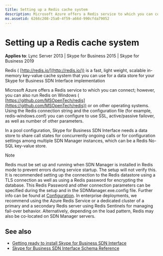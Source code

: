 ```yaml
---
title: Setting up a Redis cache system
description: Microsoft Azure offers a Redis service to which you can connect; however, you can also run Redis on Windows or on other operating systems.
ms.assetid: 6266c208-25a0-4f59-a66d-990cfda79052
---
```



# Setting up a Redis cache system

 **Applies to**: Lync Server 2013 | Skype for Business 2015 | Skype for Business 2019
 
Redis ( [http://redis.io/](http://redis.io/)) is a fast, light weight, scalable in-memory key-value cache system that you can use for a data store for your Skype for Business SDN Interface implementation 


Microsoft Azure offers a Redis service to which you can connect; however, you can also run Redis on Windows ( [https://github.com/MSOpenTech/redis](https://github.com/MSOpenTech/redis)) or on other operating systems. Using the Redis connection string and the configuration file (for example, redis-windows.conf) you can configure to use SSL, active/passive failover, as well as number of other parameters. 
  

In a pool configuration, Skype for Business SDN Interface needs a data store to share call states for concurrently ongoing calls or for configuration settings among multiple SDN Manager instances, which can be a Redis No-SQL key-value store. 
  

> [!NOTE]
> Redis must be set up and running when SDN Manager is installed in Redis mode to prevent errors during service startup. The setup will not verify this. 
> It is recommended setting up the connection to the Redis datastore using a TLS connection as well as using a Redis password for encrypting the database. This Redis Password and other connection parameters can be specified during the setup and in the SDNManager.exe.config file. Further info can be found at [Configuration](https://github.com/StackExchange/StackExchange.Redis/blob/main/docs/Configuration.md). 
>  In enterprise deployments, we recommend using the Azure Redis Service or a dedicated cluster of a primary and a secondary Redis server using Redis Sentinels for managing fail-over behavior. Alternatively, depending on the load pattern, Redis may also be co-located on SDN Manager servers.

## See also

-  [Getting ready to install Skype for Business SDN Interface](getting-ready-to-install-sdn-interface.md) 
-  [Skype for Business SDN Interface Schema Reference](skype-for-business-sdn-interface-schema-reference.md)
    
  

